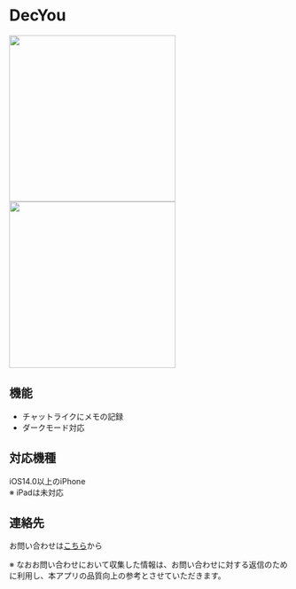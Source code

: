 # DecYou
<img src="https://user-images.githubusercontent.com/77086210/156693385-d47e7be1-08ed-40ac-8f4e-c14324613209.PNG" height="300"> <img src="https://user-images.githubusercontent.com/77086210/156693185-7444a2fd-75d8-402c-a80f-5fb7348511c2.PNG" height="300">

## 機能
- チャットライクにメモの記録
- ダークモード対応

## 対応機種
iOS14.0以上のiPhone
<br>※ iPadは未対応

## 連絡先
お問い合わせは[こちら](<mailto:district134bus@gmail.com>)から

※ なおお問い合わせにおいて収集した情報は、お問い合わせに対する返信のために利用し、本アプリの品質向上の参考とさせていただきます。
